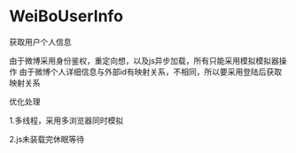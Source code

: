 # WeiBoUserInfo

获取用户个人信息

由于微博采用身份鉴权，重定向想，以及js异步加载，所有只能采用模拟模拟器操作
由于微博个人详细信息与外部id有映射关系，不相同，所以要采用登陆后获取映射关系

优化处理

1.多线程，采用多浏览器同时模拟

2.js未装载完休眠等待

